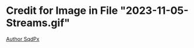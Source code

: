 # Credit for Image in File "2023-11-05-Streams.gif"

[Author SqdPx](https://www.deviantart.com/sqdpxl/art/FREE-the-ocean-is-calling-650705262)
